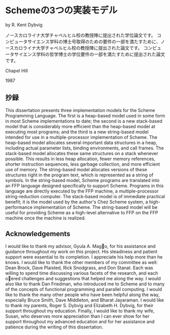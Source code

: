 # Schemeの3つの実装モデル

by
R. Kent Dybvig

ノースカロライナ大学チャペルヒル校の教授陣に提出された学位論文です。
コンピュータサイエンス学科の博士号取得のための要件の一部を満たすために、ノースカロライナ大学チャペルヒル校の教授陣に提出された論文です。
コンピュータサイエンス学科の哲学博士の学位要件の一部を満たすために提出された論文です。

Chapel Hill

1987

## 抄録

This dissertation presents three implementation models for the Scheme Programming Language. The first is a heap-based model used in some form in most Scheme implementations to date; the second is a new stack-based model that is considerably more efficient than the heap-based model at executing most programs; and the third is a new string-based model intended for use in a multiple-processor implementation of Scheme. The heap-based model allocates several important data structures in a heap, including actual parameter lists, binding environments, and call frames. The stack-based model allocates these same structures on a stack whenever possible. This results in less heap allocation, fewer memory references,
shorter instruction sequences, less garbage collection, and more efficient use of
memory. The string-based model allocates versions of these structures right in
the program text, which is represented as a string of symbols. In the string-based
model, Scheme programs are translated into an FFP language designed specifically
to support Scheme. Programs in this language are directly executed by the FFP
machine, a multiple-processor string-reduction computer. The stack-based model
is of immediate practical benefit; it is the model used by the author's Chez Scheme
system, a high-performance implementation of Scheme. The string-based model
will be useful for providing Scheme as a high-level alternative to FFP on the FFP
machine once the machine is realized.

## Acknowledgements

I would like to thank my advisor, Gyula A. Mago, for his assistance and guidance
throughout my work on this project. His steadiness and patient support were
essential to its completion. I appreciate his help more than he knows.
I would like to thank the other members of my committee as well: Dean
Brock, Dave Plaisted, Rick Snodgrass, and Don Stanat. Each was willing to
spend time discussing various facets of the research, and each oered challenges
and suggestions that helped me along the way.
I would also like to thank Dan Friedman, who introduced me to Scheme and
to many of the concepts of functional programming and parallel computing.
I would like to thank the many other people who have been helpful along the
way, especially Bruce Smith, Dave Middleton, and Bharat Jayaraman.
I would like to thank my parents, Roger S. Dybvig and Elizabeth H. Dybvig,
for their support throughout my education.
Finally, I would like to thank my wife, Susan, who deserves more appreciation
than I can ever show for her support throughout my advanced education and for
her assistance and patience during the writing of this dissertation.

